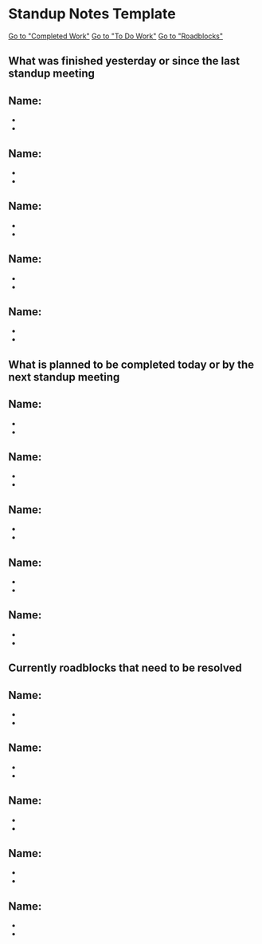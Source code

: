 # Standup Notes Template

[Go to "Completed Work"](#What-was-finished-yesterday-or-since-the-last-standup-meeting)
[Go to "To Do Work"](#What-is-planned-to-be-completed-today-or-by-the-next-standup-meeting)
[Go to "Roadblocks"](#Currently-roadblocks-that-need-to-be-resolved)

## What was finished yesterday or since the last standup meeting 

**Name:** 
-
-
-

**Name:** 
-
-
-

**Name:** 
-
-
-

**Name:** 
-
-
-

**Name:** 
-
-
-

## What is planned to be completed today or by the next standup meeting

**Name:** 
-
-
-
**Name:** 
-
-
-
**Name:** 
-
-
-
**Name:** 
-
-
-
**Name:** 
-
-
-

## Currently roadblocks that need to be resolved

**Name:** 
-
-
-
**Name:** 
-
-
-
**Name:** 
-
-
-
**Name:** 
-
-
-
**Name:** 
-
-
-
